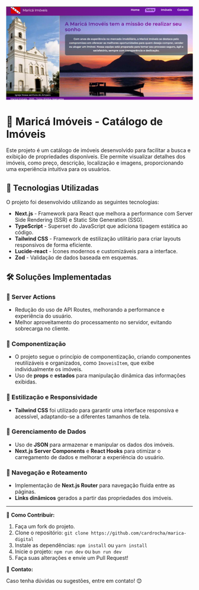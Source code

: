 ![Home Profile](/public/maricaImoveis.png)

# 🏡 Maricá Imóveis - Catálogo de Imóveis

Este projeto é um catálogo de imóveis desenvolvido para facilitar a busca e exibição de propriedades disponíveis. Ele permite visualizar detalhes dos imóveis, como preço, descrição, localização e imagens, proporcionando uma experiência intuitiva para os usuários.

## 🚀 Tecnologias Utilizadas

O projeto foi desenvolvido utilizando as seguintes tecnologias:
- **Next.js** - Framework para React que melhora a performance com Server Side Rendering (SSR) e Static Site Generation (SSG).
- **TypeScript** - Superset do JavaScript que adiciona tipagem estática ao código.
- **Tailwind CSS** - Framework de estilização utilitário para criar layouts responsivos de forma eficiente.
- **Lucide-react** - Ícones modernos e customizáveis para a interface.
- **Zod** - Validação de dados baseada em esquemas.

## 🛠️ Soluções Implementadas

### 🔹 Server Actions

- Redução do uso de API Routes, melhorando a performance e experiência do usuário.
- Melhor aproveitamento do processamento no servidor, evitando sobrecarga no cliente.

### 🔹 Componentização

- O projeto segue o princípio de componentização, criando componentes reutilizáveis e organizados, como `ImoveisItem`, que exibe individualmente os imóveis.
- Uso de **props** e **estados** para manipulação dinâmica das informações exibidas.

### 🔹 Estilização e Responsividade

- **Tailwind CSS** foi utilizado para garantir uma interface responsiva e acessível, adaptando-se a diferentes tamanhos de tela.

### 🔹 Gerenciamento de Dados

- Uso de **JSON** para armazenar e manipular os dados dos imóveis.
- **Next.js Server Components** e **React Hooks** para otimizar o carregamento de dados e melhorar a experiência do usuário.

### 🔹 Navegação e Roteamento

- Implementação de **Next.js Router** para navegação fluida entre as páginas.
- **Links dinâmicos** gerados a partir das propriedades dos imóveis.

---

📌 **Como Contribuir:**

1. Faça um fork do projeto.
2. Clone o repositório: `git clone https://github.com/cardrocha/marica-digital`
3. Instale as dependências: `npm install` ou `yarn install`
4. Inicie o projeto: `npm run dev` ou `bun run dev`
5. Faça suas alterações e envie um Pull Request!

📧 **Contato:**

Caso tenha dúvidas ou sugestões, entre em contato! 😊
